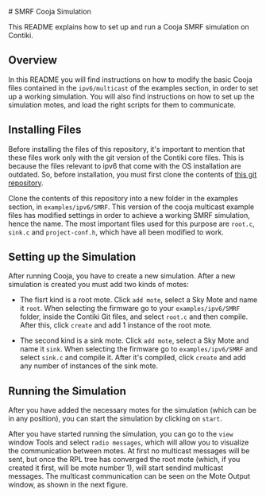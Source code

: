 # SMRF Cooja Simulation

This README explains how to set up and run a Cooja SMRF simulation on Contiki. 

## Overview

In this README you will find instructions on how to modify the basic Cooja files contained in the `ipv6/multicast` of the examples section, in order to set up a working simulation. You will also find instructions on how to set up the simulation motes, and load the right scripts for them to communicate.

## Installing Files

Before installing the files of this repository, it's important to mention that these files work only with the git version of the Contiki core files. This is because the files relevant to ipv6 that come with the OS installation are outdated. So, before installation, you must first clone the contents of [this git repository](https://github.com/contiki-os/contiki).

Clone the contents of this repository into a new folder in the examples section, in `examples/ipv6/SMRF`. This version of the cooja multicast example files has modified settings in order to achieve a working SMRF simulation, hence the name. The most important files used for this purpose are `root.c`, `sink.c` and `project-conf.h`, which have all been modified to work.

## Setting up the Simulation

After running Cooja, you have to create a new simulation. After a new simulation is created you must add two kinds of motes:

- The fisrt kind is a root mote. Click `add mote`, select a Sky Mote and name it `root`. When selecting the firmware go to your `examples/ipv6/SMRF` folder, inside the Contiki Git files, and select `root.c` and then compile. After this, click `create` and add 1 instance of the root mote.

- The second kind is a sink mote. Click `add mote`, select a Sky Mote and name it `sink`. When selecting the firmware go to `examples/ipv6/SMRF` and select `sink.c` and compile it. After it's compiled, click `create` and add any number of instances of the sink mote.

## Running the Simulation

After you have added the necessary motes for the simulation (which can be in any position), you can start the simulation by clicking on `start`. 

After you have started running the simulation, you can go to the `view` window Tools and select `radio messages`, which will allow you to visualize the communication between motes. At first no multicast messages will be sent, but once the RPL tree has converged the root mote (which, if you created it first, will be mote number 1), will start sendind multicast messages. The multicast communication can be seen on the Mote Output window, as shown in the next figure.



